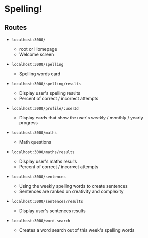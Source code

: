 # Spelling!

## Routes

- `localhost:3000/`

  - root or Homepage
  - Welcome screen

- `localhost:3000/spelling`

  - Spelling words card

- `localhost:3000/spelling/results`

  - Display user's spelling results
  - Percent of correct / incorrect attempts

- `localhost:3000/profile/:userId`

  - Display cards that show the user's weekly / monthly / yearly progress

- `localhost:3000/maths`

  - Math questions

- `localhost:3000/maths/results`

  - Display user's maths results
  - Percent of correct / incorrect attempts

- `localhost:3000/sentences`

  - Using the weekly spelling words to create sentences
  - Sentences are ranked on creativity and complexity

- `localhost:3000/sentences/results`

  - Display user's sentences results

- `localhost:3000/word-search`
  - Creates a word search out of this week's spelling words
